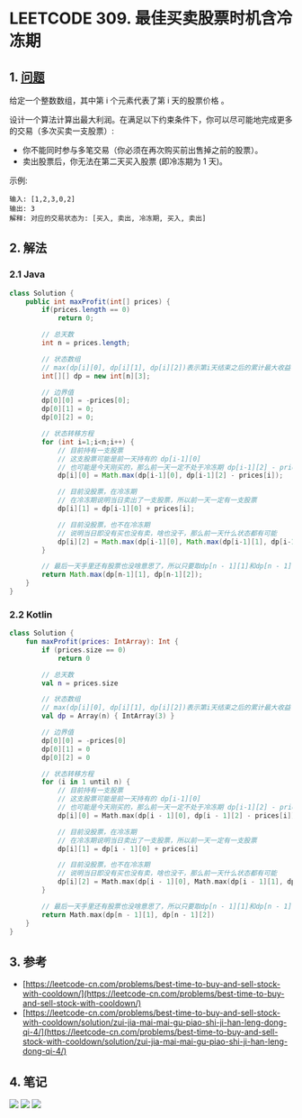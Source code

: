 # LEETCODE 309. 最佳买卖股票时机含冷冻期

## 1. [问题](https://leetcode-cn.com/problems/best-time-to-buy-and-sell-stock-with-cooldown/)

给定一个整数数组，其中第 i 个元素代表了第 i 天的股票价格 。​

设计一个算法计算出最大利润。在满足以下约束条件下，你可以尽可能地完成更多的交易（多次买卖一支股票）:

* 你不能同时参与多笔交易（你必须在再次购买前出售掉之前的股票）。
* 卖出股票后，你无法在第二天买入股票 (即冷冻期为 1 天)。

示例:

```
输入: [1,2,3,0,2]
输出: 3 
解释: 对应的交易状态为: [买入, 卖出, 冷冻期, 买入, 卖出]
```

## 2. 解法

### 2.1 Java

```java
class Solution {
    public int maxProfit(int[] prices) {
        if(prices.length == 0)
            return 0;

        // 总天数
        int n = prices.length;

        // 状态数组
        // max(dp[i][0], dp[i][1], dp[i][2])表示第i天结束之后的累计最大收益
        int[][] dp = new int[n][3];

        // 边界值
        dp[0][0] = -prices[0];
        dp[0][1] = 0;
        dp[0][2] = 0;

        // 状态转移方程
        for (int i=1;i<n;i++) {
            // 目前持有一支股票
            // 这支股票可能是前一天持有的 dp[i-1][0]
            // 也可能是今天刚买的，那么前一天一定不处于冷冻期 dp[i-1][2] - prices[i]
            dp[i][0] = Math.max(dp[i-1][0], dp[i-1][2] - prices[i]);

            // 目前没股票，在冷冻期
            // 在冷冻期说明当日卖出了一支股票，所以前一天一定有一支股票
            dp[i][1] = dp[i-1][0] + prices[i];

            // 目前没股票，也不在冷冻期
            // 说明当日即没有买也没有卖，啥也没干，那么前一天什么状态都有可能
            dp[i][2] = Math.max(dp[i-1][0], Math.max(dp[i-1][1], dp[i-1][2]));
        }

        // 最后一天手里还有股票也没啥意思了，所以只要取dp[n - 1][1]和dp[n - 1][2]里的较大值就可以了
        return Math.max(dp[n-1][1], dp[n-1][2]);
    }
}
```

### 2.2 Kotlin

```kotlin
class Solution {
    fun maxProfit(prices: IntArray): Int {
        if (prices.size == 0)
            return 0

        // 总天数
        val n = prices.size

        // 状态数组
        // max(dp[i][0], dp[i][1], dp[i][2])表示第i天结束之后的累计最大收益
        val dp = Array(n) { IntArray(3) }

        // 边界值
        dp[0][0] = -prices[0]
        dp[0][1] = 0
        dp[0][2] = 0

        // 状态转移方程
        for (i in 1 until n) {
            // 目前持有一支股票
            // 这支股票可能是前一天持有的 dp[i-1][0]
            // 也可能是今天刚买的，那么前一天一定不处于冷冻期 dp[i-1][2] - prices[i]
            dp[i][0] = Math.max(dp[i - 1][0], dp[i - 1][2] - prices[i])

            // 目前没股票，在冷冻期
            // 在冷冻期说明当日卖出了一支股票，所以前一天一定有一支股票
            dp[i][1] = dp[i - 1][0] + prices[i]

            // 目前没股票，也不在冷冻期
            // 说明当日即没有买也没有卖，啥也没干，那么前一天什么状态都有可能
            dp[i][2] = Math.max(dp[i - 1][0], Math.max(dp[i - 1][1], dp[i - 1][2]))
        }

        // 最后一天手里还有股票也没啥意思了，所以只要取dp[n - 1][1]和dp[n - 1][2]里的较大值就可以了
        return Math.max(dp[n - 1][1], dp[n - 1][2])
    }
}
```

## 3. 参考

* [https://leetcode-cn.com/problems/best-time-to-buy-and-sell-stock-with-cooldown/](https://leetcode-cn.com/problems/best-time-to-buy-and-sell-stock-with-cooldown/)
* [https://leetcode-cn.com/problems/best-time-to-buy-and-sell-stock-with-cooldown/solution/zui-jia-mai-mai-gu-piao-shi-ji-han-leng-dong-qi-4/](https://leetcode-cn.com/problems/best-time-to-buy-and-sell-stock-with-cooldown/solution/zui-jia-mai-mai-gu-piao-shi-ji-han-leng-dong-qi-4/)

## 4. 笔记

![](https://777blog.oss-cn-shanghai.aliyuncs.com/leetcode/leetcode-309-1.jpg) ![](https://777blog.oss-cn-shanghai.aliyuncs.com/leetcode/leetcode-309-2.jpg) ![](https://777blog.oss-cn-shanghai.aliyuncs.com/leetcode/leetcode-309-3.jpg)
